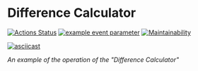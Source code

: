 # Difference Calculator


[![Actions Status](https://github.com/bearBenjamin/frontend-project-46/workflows/hexlet-check/badge.svg)](https://github.com/bearBenjamin/frontend-project-46/actions)
[![example event parameter](https://github.com/bearBenjamin/frontend-project-46/actions/workflows/lint_test_check.yml/badge.svg?event=push)](https://github.com/bearBenjamin/frontend-project-46/actions)
[![Maintainability](https://api.codeclimate.com/v1/badges/124f4b1c24bedb25077e/maintainability)](https://codeclimate.com/github/bearBenjamin/frontend-project-46/maintainability)


[![asciicast](https://asciinema.org/a/592773.svg)](https://asciinema.org/a/592773)

*An example of the operation of the "Difference Calculator"*
